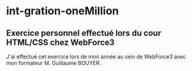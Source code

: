 # int-gration-oneMillion

## Exercice personnel effectué lors du cour HTML/CSS  chez **WebForce3**

J'ai effectué cet exercice lors de mon année au sein de WebForce3 avec mon formateur M.  Guillaume BOUYER.


